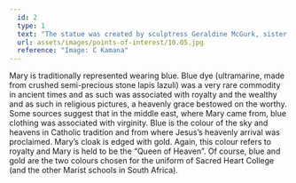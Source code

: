 ```yaml
---
  id: 2
  type: 1
  text: "The statue was created by sculptress Geraldine McGurk, sister of Brother Neil McGurk, former Principal of Sacred Heart College. The facial features are based on that of a nurse that Ms McGurk knew personally and reproduced using a plaster cast technique. "
  url: assets/images/points-of-interest/10.05.jpg
  reference: "Image: C Kamana"
---
```

Mary is traditionally represented wearing blue. Blue dye (ultramarine, made from crushed semi-precious stone lapis lazuli) was a very rare commodity in ancient times and as such was associated with royalty and the wealthy and as such in religious pictures, a heavenly grace bestowed on the worthy. Some sources suggest that in the middle east, where Mary came from, blue clothing was associated with virginity. Blue is the colour of the sky and heavens in Catholic tradition and from where Jesus’s heavenly arrival was proclaimed. Mary’s cloak is edged with gold. Again, this colour refers to royalty and Mary is held to be the “Queen of Heaven”. Of course, blue and gold are the two colours chosen for the uniform of Sacred Heart College (and the other Marist schools in South Africa).
        